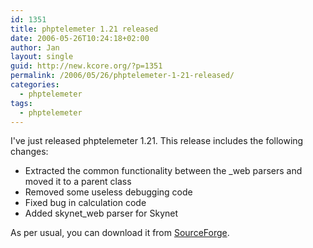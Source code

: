 ```yaml
---
id: 1351
title: phptelemeter 1.21 released
date: 2006-05-26T10:24:18+02:00
author: Jan
layout: single
guid: http://new.kcore.org/?p=1351
permalink: /2006/05/26/phptelemeter-1-21-released/
categories:
  - phptelemeter
tags:
  - phptelemeter
---
```

I've just released phptelemeter 1.21. This release includes the following changes:

  * Extracted the common functionality between the _web parsers and moved it to a parent class
  * Removed some useless debugging code
  * Fixed bug in calculation code
  * Added skynet_web parser for Skynet

As per usual, you can download it from <a href="http://sourceforge.net/projects/phptelemeter" target="_blank">SourceForge</a>.